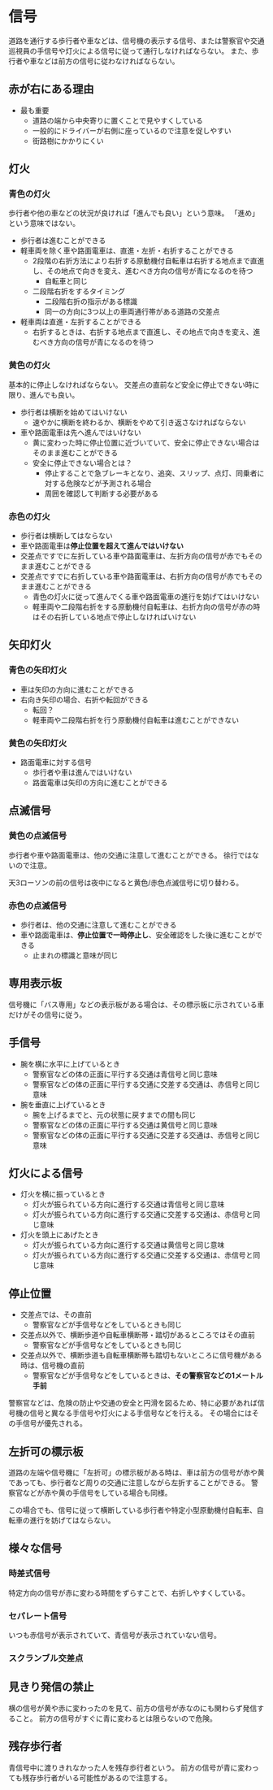 # 信号

道路を通行する歩行者や車などは、信号機の表示する信号、または警察官や交通巡視員の手信号や灯火による信号に従って通行しなければならない。
また、歩行者や車などは前方の信号に従わなければならない。

## 赤が右にある理由

- 最も重要
    - 道路の端から中央寄りに置くことで見やすくしている
    - 一般的にドライバーが右側に座っているので注意を促しやすい
    - 街路樹にかかりにくい

## 灯火

### 青色の灯火

歩行者や他の車などの状況が良ければ「進んでも良い」という意味。
「進め」という意味ではない。

- 歩行者は進むことができる
- 軽車両を除く車や路面電車は、直進・左折・右折することができる
    - 2段階の右折方法により右折する原動機付自転車は右折する地点まで直進し、その地点で向きを変え、進むべき方向の信号が青になるのを待つ
        - 自転車と同じ
    - 二段階右折をするタイミング
        - 二段階右折の指示がある標識
        - 同一の方向に3つ以上の車両通行帯がある道路の交差点
- 軽車両は直進・左折することができる
    - 右折するときは、右折する地点まで直進し、その地点で向きを変え、進むべき方向の信号が青になるのを待つ

### 黄色の灯火

基本的に停止しなければならない。
交差点の直前など安全に停止できない時に限り、進んでも良い。

- 歩行者は横断を始めてはいけない
    - 速やかに横断を終わるか、横断をやめて引き返さなければならない
- 車や路面電車は先へ進んではいけない
    - 黄に変わった時に停止位置に近づいていて、安全に停止できない場合はそのまま進むことができる
    - 安全に停止できない場合とは？
        - 停止することで急ブレーキとなり、追突、スリップ、点灯、同乗者に対する危険などが予測される場合
        - 周囲を確認して判断する必要がある

### 赤色の灯火

- 歩行者は横断してはならない
- 車や路面電車は**停止位置を超えて進んではいけない**
- 交差点ですでに左折している車や路面電車は、左折方向の信号が赤でもそのまま進むことができる
- 交差点ですでに右折している車や路面電車は、右折方向の信号が赤でもそのまま進むことができる
    - 青色の灯火に従って進んでくる車や路面電車の進行を妨げてはいけない
    - 軽車両や二段階右折をする原動機付自転車は、右折方向の信号が赤の時はその右折している地点で停止しなければいけない

## 矢印灯火

### 青色の矢印灯火

- 車は矢印の方向に進むことができる
- 右向き矢印の場合、右折や転回ができる
    - 転回？
    - 軽車両や二段階右折を行う原動機付自転車は進むことができない

### 黄色の矢印灯火

- 路面電車に対する信号
    - 歩行者や車は進んではいけない
    - 路面電車は矢印の方向に進むことができる

## 点滅信号

### 黄色の点滅信号

歩行者や車や路面電車は、他の交通に注意して進むことができる。
徐行ではないので注意。

天3ローソンの前の信号は夜中になると黄色/赤色点滅信号に切り替わる。

### 赤色の点滅信号

- 歩行者は、他の交通に注意して進むことができる
- 車や路面電車は、**停止位置で一時停止し**、安全確認をした後に進むことができる
    - 止まれの標識と意味が同じ

## 専用表示板

信号機に「バス専用」などの表示板がある場合は、その標示板に示されている車だけがその信号に従う。

## 手信号

- 腕を横に水平に上げているとき
    - 警察官などの体の正面に平行する交通は青信号と同じ意味
    - 警察官などの体の正面に平行する交通に交差する交通は、赤信号と同じ意味
- 腕を垂直に上げているとき
    - 腕を上げるまでと、元の状態に戻すまでの間も同じ
    - 警察官などの体の正面に平行する交通は黄信号と同じ意味
    - 警察官などの体の正面に平行する交通に交差する交通は、赤信号と同じ意味

## 灯火による信号

- 灯火を横に振っているとき
    - 灯火が振られている方向に進行する交通は青信号と同じ意味
    - 灯火が振られている方向に進行する交通に交差する交通は、赤信号と同じ意味
- 灯火を頭上にあげたとき
    - 灯火が振られている方向に進行する交通は黄信号と同じ意味
    - 灯火が振られている方向に進行する交通に交差する交通は、赤信号と同じ意味

## 停止位置

- 交差点では、その直前
    - 警察官などが手信号などをしているときも同じ
- 交差点以外で、横断歩道や自転車横断帯・踏切があるところではその直前
    - 警察官などが手信号などをしているときも同じ
- 交差点以外で、横断歩道も自転車横断帯も踏切もないところに信号機がある時は、信号機の直前
    - 警察官などが手信号などをしているときは、**その警察官などの1メートル手前**

警察官などは、危険の防止や交通の安全と円滑を図るため、特に必要があれば信号機の信号と異なる手信号や灯火による手信号などを行える。
その場合にはその手信号が優先される。

## 左折可の標示板

道路の左端や信号機に「左折可」の標示板がある時は、車は前方の信号が赤や黄であっても、歩行者など周りの交通に注意しながら左折することができる。
警察官などが赤や黄の手信号をしている場合も同様。

この場合でも、信号に従って横断している歩行者や特定小型原動機付自転車、自転車の進行を妨げてはならない。

## 様々な信号

### 時差式信号

特定方向の信号が赤に変わる時間をずらすことで、右折しやすくしている。

### セパレート信号

いつも赤信号が表示されていて、青信号が表示されていない信号。

### スクランブル交差点

## 見きり発信の禁止

横の信号が黄や赤に変わったのを見て、前方の信号が赤なのにも関わらず発信すること。
前方の信号がすぐに青に変わるとは限らないので危険。

## 残存歩行者

青信号中に渡りきれなかった人を残存歩行者という。
前方の信号が青に変わっても残存歩行者がいる可能性があるので注意する。


